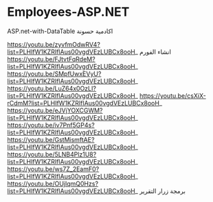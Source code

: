 # Employees-ASP.NET
ASP.net-with-DataTable
					           اكادمية حسونة

https://youtu.be/zyvfmOdwRV4?list=PLHIfW1KZRIflAus00vgdVEzLUBCx8ooH_      انشاء الفورم
https://youtu.be/FJtvtFqRdeM?list=PLHIfW1KZRIflAus00vgdVEzLUBCx8ooH_
https://youtu.be/SMpfUwxEVyU?list=PLHIfW1KZRIflAus00vgdVEzLUBCx8ooH_
https://youtu.be/LuZ64x0OzLI?list=PLHIfW1KZRIflAus00vgdVEzLUBCx8ooH_
https://youtu.be/csXiX-rCdmM?list=PLHIfW1KZRIflAus00vgdVEzLUBCx8ooH_
https://youtu.be/eJVjYOXCGWM?list=PLHIfW1KZRIflAus00vgdVEzLUBCx8ooH_
https://youtu.be/iv7Pnf5GP4s?list=PLHIfW1KZRIflAus00vgdVEzLUBCx8ooH_
https://youtu.be/GstMismftAE?list=PLHIfW1KZRIflAus00vgdVEzLUBCx8ooH_
https://youtu.be/5LNB4Plz1U8?list=PLHIfW1KZRIflAus00vgdVEzLUBCx8ooH_
https://youtu.be/ws7Z_2EamF0?list=PLHIfW1KZRIflAus00vgdVEzLUBCx8ooH_
https://youtu.be/OUjIqmQ0Hzs?list=PLHIfW1KZRIflAus00vgdVEzLUBCx8ooH_      برمجة زرار التقرير
